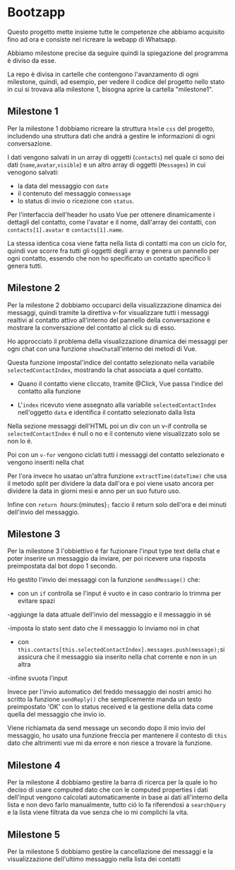 # Bootzapp

Questo progetto mette insieme tutte le competenze che abbiamo acquisito fino ad ora e consiste nel ricreare la webapp di Whatsapp.

Abbiamo milestone precise da seguire quindi la spiegazione del programma è diviso da esse.

La repo è divisa in cartelle che contengono l'avanzamento di ogni milestone, quindi, ad esempio, per vedere il codice del progetto nello stato in cui si trovava alla milestone 1, bisogna aprire la cartella "milestone1".

## Milestone 1

Per la milestone 1 dobbiamo ricreare la struttura `html`e `css` del progetto, includendo una struttura dati che andrá a gestire le informazioni di ogni conversazione.

I dati vengono salvati in un array di oggetti (`contacts`) nel quale ci sono dei dati (`name`,`avatar`,`visible`) e un altro array di oggetti (`Messages`) in cui venogono salvati:

- la data del messaggio con `date`
- il contenuto del messaggio con`message`
- lo status di invio o ricezione con `status`.

Per l'interfaccia dell'header ho usato Vue per ottenere dinamicamente i dettagli del contatto, come l'avatar e il nome, dall'array dei contatti, con `contacts[1].avatar` e `contacts[1].name`.

La stessa identica cosa viene fatta nella lista di contatti ma con un ciclo for, quindi vue scorre fra tutti gli oggetti degli array e genera un pannello per ogni contatto, essendo che non ho specificato un contatto specifico li genera tutti.

## Milestone 2

Per la milestone 2 dobbiamo occuparci della visualizzazione dinamica dei messaggi, quindi tramite la direttiva v-for visualizzare tutti i messaggi realtivi al contatto attivo all'interno del pannello della conversazione e mostrare la conversazione del contatto al click su di esso.

Ho approcciato il problema della visualizzazione dinamica dei messaggi per ogni chat con una funzione `showChat`all'interno dei metodi di Vue.

Questa funzione impostal'indice del contatto selezionato nella variabile `selectedContactIndex`, mostrando la chat associata a quel contatto.

- Quano il contatto viene cliccato, tramite @Click, Vue passa l'indice del contatto alla funzione

- L'`index` ricevuto viene assegnato alla variabile `selectedContactIndex` nell'oggetto `data` e identifica il contatto selezionato dalla lista

Nella sezione messaggi dell'HTML poi un div con un v-if controlla se `selectedContactIndex` é null o no e il contenuto viene visualizzato solo se non lo é.

Poi con un `v-for` vengono ciclati tutti i messaggi del contatto selezionato e vengono inseriti nella chat

Per l'ora invece ho usatao un'altra funzione `extractTime(dateTime)` che usa il metodo split per dividere la data dall'ora e poi viene usato ancora per dividere la data in giorni mesi e anno per un suo futuro uso.

Infine con `return `${hours}:${minutes}`;` faccio il return solo dell'ora e dei minuti dell'invio del messaggio.

## Milestone 3

Per la milestone 3 l'obbiettivo é far fuzionare l'input type text della chat e poter inserire un messaggio da inviare, per poi ricevere una risposta preimpostata dal bot dopo 1 secondo.

Ho gestito l'invio dei messaggi con la funzione `sendMessage()` che:

- con un `if` controlla se l'input é vuoto e in caso contrario lo trimma per evitare spazi

-aggiunge la data attuale dell'invio del messaggio e il messaggio in sé

-imposta lo stato sent dato che il messaggio lo inviamo noi in chat

- con `this.contacts[this.selectedContactIndex].messages.push(message);`si assicura che il messaggio sia inserito nella chat corrente e non in un altra

-infine svuota l'input

Invece per l'invio automatico del freddo messaggio dei nostri amici ho scritto la funzione `sendReply()` che semplicemente manda un testo preimpostato 'OK' con lo status received e la gestione della data come quella del messaggio che invio io.

Viene richiamata da send message un secondo dopo il mio invio del messaggio, ho usato una funzione freccia per mantenere il contesto di `this` dato che altrimenti vue mi da errore e non riesce a trovare la funzione.

## Milestone 4

Per la milestone 4 dobbiamo gestire la barra di ricerca per la quale io ho deciso di usare computed dato che con le computed properties i dati dell'input vengono calcolati automaticamente in base ai dati all'interno della lista e non devo farlo manualmente, tutto ció lo fa riferendosi a `searchQuery` e la lista viene filtrata da vue senza che io mi complichi la vita.

## Milestone 5

Per la milestone 5 dobbiamo gestire la cancellazione dei messaggi e la visualizzazione dell'ultimo messaggio nella lista dei contatti

